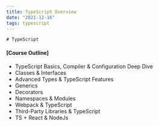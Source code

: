 ```yaml
---
title: TypeScript Overview
date: "2021-12-16"
tags: typescript
---
```


```
# TypeScript
```

#### [Course Outline]

- TypeScript Basics, Compiler & Configuration Deep Dive
- Classes & Interfaces
- Advanced Types & TypeScript Features
- Generics
- Decorators
- Namespaces & Modules
- Webpack & TypeScript
- Third-Party Libraries & TypeScript
- TS + React & NodeJs
